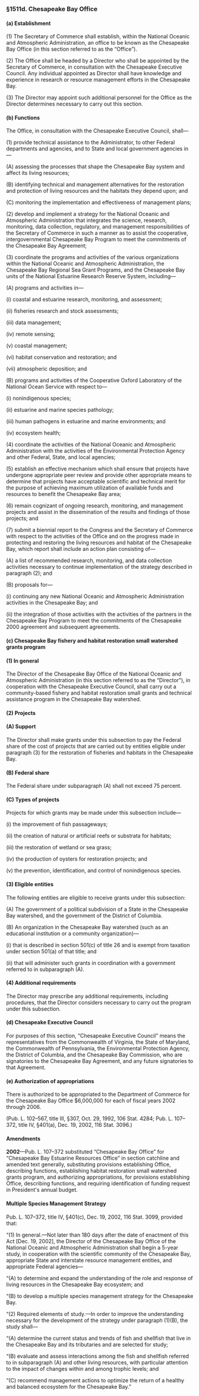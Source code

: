 ### §1511d. Chesapeake Bay Office ###

#### (a) Establishment ####

(1) The Secretary of Commerce shall establish, within the National Oceanic and Atmospheric Administration, an office to be known as the Chesapeake Bay Office (in this section referred to as the “Office”).

(2) The Office shall be headed by a Director who shall be appointed by the Secretary of Commerce, in consultation with the Chesapeake Executive Council. Any individual appointed as Director shall have knowledge and experience in research or resource management efforts in the Chesapeake Bay.

(3) The Director may appoint such additional personnel for the Office as the Director determines necessary to carry out this section.

#### (b) Functions ####

The Office, in consultation with the Chesapeake Executive Council, shall—

(1) provide technical assistance to the Administrator, to other Federal departments and agencies, and to State and local government agencies in—

(A) assessing the processes that shape the Chesapeake Bay system and affect its living resources;

(B) identifying technical and management alternatives for the restoration and protection of living resources and the habitats they depend upon; and

(C) monitoring the implementation and effectiveness of management plans;

(2) develop and implement a strategy for the National Oceanic and Atmospheric Administration that integrates the science, research, monitoring, data collection, regulatory, and management responsibilities of the Secretary of Commerce in such a manner as to assist the cooperative, intergovernmental Chesapeake Bay Program to meet the commitments of the Chesapeake Bay Agreement;

(3) coordinate the programs and activities of the various organizations within the National Oceanic and Atmospheric Administration, the Chesapeake Bay Regional Sea Grant Programs, and the Chesapeake Bay units of the National Estuarine Research Reserve System, including—

(A) programs and activities in—

(i) coastal and estuarine research, monitoring, and assessment;

(ii) fisheries research and stock assessments;

(iii) data management;

(iv) remote sensing;

(v) coastal management;

(vi) habitat conservation and restoration; and

(vii) atmospheric deposition; and

(B) programs and activities of the Cooperative Oxford Laboratory of the National Ocean Service with respect to—

(i) nonindigenous species;

(ii) estuarine and marine species pathology;

(iii) human pathogens in estuarine and marine environments; and

(iv) ecosystem health;

(4) coordinate the activities of the National Oceanic and Atmospheric Administration with the activities of the Environmental Protection Agency and other Federal, State, and local agencies;

(5) establish an effective mechanism which shall ensure that projects have undergone appropriate peer review and provide other appropriate means to determine that projects have acceptable scientific and technical merit for the purpose of achieving maximum utilization of available funds and resources to benefit the Chesapeake Bay area;

(6) remain cognizant of ongoing research, monitoring, and management projects and assist in the dissemination of the results and findings of those projects; and

(7) submit a biennial report to the Congress and the Secretary of Commerce with respect to the activities of the Office and on the progress made in protecting and restoring the living resources and habitat of the Chesapeake Bay, which report shall include an action plan consisting of—

(A) a list of recommended research, monitoring, and data collection activities necessary to continue implementation of the strategy described in paragraph (2); and

(B) proposals for—

(i) continuing any new National Oceanic and Atmospheric Administration activities in the Chesapeake Bay; and

(ii) the integration of those activities with the activities of the partners in the Chesapeake Bay Program to meet the commitments of the Chesapeake 2000 agreement and subsequent agreements.

#### (c) Chesapeake Bay fishery and habitat restoration small watershed grants program ####

#### (1) In general ####

The Director of the Chesapeake Bay Office of the National Oceanic and Atmospheric Administration (in this section referred to as the “Director”), in cooperation with the Chesapeake Executive Council, shall carry out a community-based fishery and habitat restoration small grants and technical assistance program in the Chesapeake Bay watershed.

#### (2) Projects ####

#### (A) Support ####

The Director shall make grants under this subsection to pay the Federal share of the cost of projects that are carried out by entities eligible under paragraph (3) for the restoration of fisheries and habitats in the Chesapeake Bay.

#### (B) Federal share ####

The Federal share under subparagraph (A) shall not exceed 75 percent.

#### (C) Types of projects ####

Projects for which grants may be made under this subsection include—

(i) the improvement of fish passageways;

(ii) the creation of natural or artificial reefs or substrata for habitats;

(iii) the restoration of wetland or sea grass;

(iv) the production of oysters for restoration projects; and

(v) the prevention, identification, and control of nonindigenous species.

#### (3) Eligible entities ####

The following entities are eligible to receive grants under this subsection:

(A) The government of a political subdivision of a State in the Chesapeake Bay watershed, and the government of the District of Columbia.

(B) An organization in the Chesapeake Bay watershed (such as an educational institution or a community organization)—

(i) that is described in section 501(c) of title 26 and is exempt from taxation under section 501(a) of that title; and

(ii) that will administer such grants in coordination with a government referred to in subparagraph (A).

#### (4) Additional requirements ####

The Director may prescribe any additional requirements, including procedures, that the Director considers necessary to carry out the program under this subsection.

#### (d) Chesapeake Executive Council ####

For purposes of this section, “Chesapeake Executive Council” means the representatives from the Commonwealth of Virginia, the State of Maryland, the Commonwealth of Pennsylvania, the Environmental Protection Agency, the District of Columbia, and the Chesapeake Bay Commission, who are signatories to the Chesapeake Bay Agreement, and any future signatories to that Agreement.

#### (e) Authorization of appropriations ####

There is authorized to be appropriated to the Department of Commerce for the Chesapeake Bay Office $6,000,000 for each of fiscal years 2002 through 2006.

(Pub. L. 102–567, title III, §307, Oct. 29, 1992, 106 Stat. 4284; Pub. L. 107–372, title IV, §401(a), Dec. 19, 2002, 116 Stat. 3096.)

#### Amendments ####

**2002**—Pub. L. 107–372 substituted “Chesapeake Bay Office” for “Chesapeake Bay Estuarine Resources Office” in section catchline and amended text generally, substituting provisions establishing Office, describing functions, establishing habitat restoration small watershed grants program, and authorizing appropriations, for provisions establishing Office, describing functions, and requiring identification of funding request in President's annual budget.

#### Multiple Species Management Strategy ####

Pub. L. 107–372, title IV, §401(c), Dec. 19, 2002, 116 Stat. 3099, provided that:

“(1) In general.—Not later than 180 days after the date of enactment of this Act [Dec. 19, 2002], the Director of the Chesapeake Bay Office of the National Oceanic and Atmospheric Administration shall begin a 5-year study, in cooperation with the scientific community of the Chesapeake Bay, appropriate State and interstate resource management entities, and appropriate Federal agencies—

“(A) to determine and expand the understanding of the role and response of living resources in the Chesapeake Bay ecosystem; and

“(B) to develop a multiple species management strategy for the Chesapeake Bay.

“(2) Required elements of study.—In order to improve the understanding necessary for the development of the strategy under paragraph (1)(B), the study shall—

“(A) determine the current status and trends of fish and shellfish that live in the Chesapeake Bay and its tributaries and are selected for study;

“(B) evaluate and assess interactions among the fish and shellfish referred to in subparagraph (A) and other living resources, with particular attention to the impact of changes within and among trophic levels; and

“(C) recommend management actions to optimize the return of a healthy and balanced ecosystem for the Chesapeake Bay.”